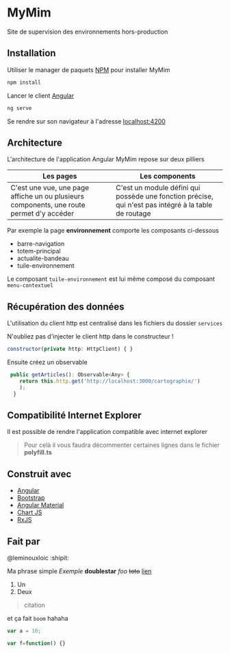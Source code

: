 # MyMim

Site de supervision des environnements hors-production

## Installation

Utiliser le manager de paquets [NPM](https://www.npmjs.com/) pour installer MyMim

```bash
npm install
```

Lancer le client [Angular](https://angular.io)

```bash
ng serve
```

Se rendre sur son navigateur à l'adresse [localhost:4200](127.0.0.1:4200)

## Architecture

L'architecture de l'application Angular MyMim repose sur deux pilliers

Les pages | Les components
--------- | --------------
C'est une vue, une page affiche un ou plusieurs components, une route permet d'y accéder | C'est un module défini qui possède une fonction précise, qui n'est pas intégré à la table de routage

Par exemple la page **environnement** comporte les composants ci-dessous

* barre-navigation
* totem-principal
* actualite-bandeau
* tuile-environnement

Le composant `tuile-environnement` est lui même composé du composant `menu-contextuel`

## Récupération des données

L'utilisation du client http est centralisé dans les fichiers du dossier `services`

N'oubliez pas d'injecter le client http dans le constructeur !

```javascript
constructor(private http: HttpClient) { }
```

Ensuite créez un observable

```javascript
 public getArticles(): Observable<Any> {
    return this.http.get('http://localhost:3000/cartographie/')
    );
  }
```

## Compatibilité Internet Explorer

Il est possible de rendre l'application compatible avec internet explorer

> Pour celà il vous faudra décommenter certaines lignes dans le fichier **polyfill.ts**



## Construit avec

* [Angular](https://angular.io)
* [Bootstrap](https://getbootstrap.com/)
* [Angular Material](https://material.angular.io/)
* [Chart JS](https://www.chartjs.org/)
* [RxJS](https://rxjs-dev.firebaseapp.com/)


## Fait par

@leminouxloic :shipit:


Ma phrase simple *Exemple*
**doublestar**
_foo_
~~toto~~
[lien](http://wwwgoogle.com)



1. Un
2. Deux

> citation

et ça fait `boom` hahaha

```javascript
var a = 10;

var f=function() {}
```

